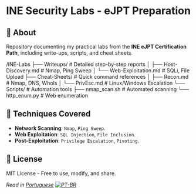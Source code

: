 # INE Security Labs - eJPT Preparation

## 📌 About  
Repository documenting my practical labs from the **INE eJPT Certification Path**, including write-ups, scripts, and cheat sheets.

/INE-Labs
├── Writeups/ # Detailed step-by-step reports
│ ├── Host-Discovery.md # Nmap, Ping Sweep
│ └── Web-Exploitation.md # SQLi, File Upload
├── Cheat-Sheets/ # Quick command references
│ ├── Recon.md # Nmap, DNS, WhoIs
│ └── PrivEsc.md # Linux/Windows Escalation
└── Scripts/ # Automation tools
├── nmap_scan.sh # Automated scanning
└── http_enum.py # Web enumeration

## 🔧 Techniques Covered  
- **Network Scanning**: `Nmap`, `Ping Sweep`.  
- **Web Exploitation**: `SQL Injection`, `File Inclusion`.  
- **Post-Exploitation**: `Privilege Escalation`, `Pivoting`.  

## 📜 License  
MIT License - Free to use, modify, and share.  

*Read in [Portuguese](/PT-BR/README.md) [![PT-BR](https://img.shields.io/badge/🇧🇷-Português-green)](./PT-BR/README.md)* 

